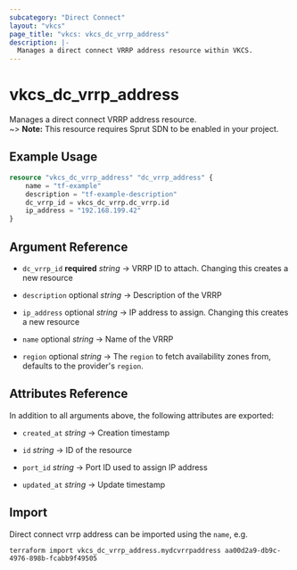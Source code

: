 ```yaml
---
subcategory: "Direct Connect"
layout: "vkcs"
page_title: "vkcs: vkcs_dc_vrrp_address"
description: |-
  Manages a direct connect VRRP address resource within VKCS.
---
```


# vkcs_dc_vrrp_address

Manages a direct connect VRRP address resource.<br> ~> **Note:** This resource requires Sprut SDN to be enabled in your project.

## Example Usage
```terraform
resource "vkcs_dc_vrrp_address" "dc_vrrp_address" {
    name = "tf-example"
    description = "tf-example-description"
    dc_vrrp_id = vkcs_dc_vrrp.dc_vrrp.id
    ip_address = "192.168.199.42"
}
```

## Argument Reference
- `dc_vrrp_id` **required** *string* &rarr;  VRRP ID to attach. Changing this creates a new resource

- `description` optional *string* &rarr;  Description of the VRRP

- `ip_address` optional *string* &rarr;  IP address to assign. Changing this creates a new resource

- `name` optional *string* &rarr;  Name of the VRRP

- `region` optional *string* &rarr;  The `region` to fetch availability zones from, defaults to the provider's `region`.


## Attributes Reference
In addition to all arguments above, the following attributes are exported:
- `created_at` *string* &rarr;  Creation timestamp

- `id` *string* &rarr;  ID of the resource

- `port_id` *string* &rarr;  Port ID used to assign IP address

- `updated_at` *string* &rarr;  Update timestamp



## Import

Direct connect vrrp address can be imported using the `name`, e.g.
```shell
terraform import vkcs_dc_vrrp_address.mydcvrrpaddress aa00d2a9-db9c-4976-898b-fcabb9f49505
```
